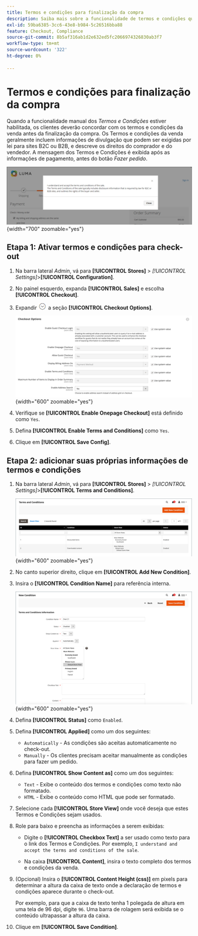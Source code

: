 ```yaml
---
title: Termos e condições para finalização da compra
description: Saiba mais sobre a funcionalidade de termos e condições que pode ser configurada para sua loja.
exl-id: 59ba6385-3cc6-43e8-b984-5c26516bba88
feature: Checkout, Compliance
source-git-commit: 8b5af316ab1d2e632ed5fc2066974326830ab3f7
workflow-type: tm+mt
source-wordcount: '322'
ht-degree: 0%

---
```


# Termos e condições para finalização da compra

Quando a funcionalidade manual dos _Termos e Condições_ estiver habilitada, os clientes deverão concordar com os termos e condições da venda antes da finalização da compra. Os Termos e condições da venda geralmente incluem informações de divulgação que podem ser exigidas por lei para sites B2C ou B2B, e descreve os direitos do comprador e do vendedor. A mensagem dos Termos e Condições é exibida após as informações de pagamento, antes do botão _Fazer pedido_.

![Termos e Condições no check-out](./assets/storefront-checkout-step2-terms-conditions.png){width="700" zoomable="yes"}

## Etapa 1: Ativar termos e condições para check-out

1. Na barra lateral _Admin_, vá para **[!UICONTROL Stores]** > _[!UICONTROL Settings]_>**[!UICONTROL Configuration]**.

1. No painel esquerdo, expanda **[!UICONTROL Sales]** e escolha **[!UICONTROL Checkout]**.

1. Expandir ![Seletor de expansão](../assets/icon-display-expand.png) a seção **[!UICONTROL Checkout Options]**.

   ![Opções de check-out](../configuration-reference/sales/assets/checkout-checkout-options.png){width="600" zoomable="yes"}

1. Verifique se **[!UICONTROL Enable Onepage Checkout]** está definido como `Yes`.

1. Defina **[!UICONTROL Enable Terms and Conditions]** como `Yes`.

1. Clique em **[!UICONTROL Save Config]**.

## Etapa 2: adicionar suas próprias informações de termos e condições

1. Na barra lateral _Admin_, vá para **[!UICONTROL Stores]** > _[!UICONTROL Settings]_>**[!UICONTROL Terms and Conditions]**.

   ![Grade de Termos e Condições](./assets/terms-conditions.png){width="600" zoomable="yes"}

1. No canto superior direito, clique em **[!UICONTROL Add New Condition]**.

1. Insira o **[!UICONTROL Condition Name]** para referência interna.

   ![Nova Condição](./assets/terms-conditions-new.png){width="600" zoomable="yes"}

1. Defina **[!UICONTROL Status]** como `Enabled`.

1. Defina **[!UICONTROL Applied]** como um dos seguintes:

   - `Automatically` - As condições são aceitas automaticamente no check-out.
   - `Manually` - Os clientes precisam aceitar manualmente as condições para fazer um pedido.

1. Defina **[!UICONTROL Show Content as]** como um dos seguintes:

   - `Text` - Exibe o conteúdo dos termos e condições como texto não formatado.
   - `HTML` - Exibe o conteúdo como HTML que pode ser formatado.

1. Selecione cada **[!UICONTROL Store View]** onde você deseja que estes Termos e Condições sejam usados.

1. Role para baixo e preencha as informações a serem exibidas:

   - Digite o **[!UICONTROL Checkbox Text]** a ser usado como texto para o link dos Termos e Condições. Por exemplo, `I understand and accept the terms and conditions of the sale`.

   - Na caixa **[!UICONTROL Content]**, insira o texto completo dos termos e condições da venda.

1. (Opcional) Insira o **[!UICONTROL Content Height (css)]** em pixels para determinar a altura da caixa de texto onde a declaração de termos e condições aparece durante o check-out.

   Por exemplo, para que a caixa de texto tenha 1 polegada de altura em uma tela de 96 dpi, digite `96`. Uma barra de rolagem será exibida se o conteúdo ultrapassar a altura da caixa.

1. Clique em **[!UICONTROL Save Condition]**.
